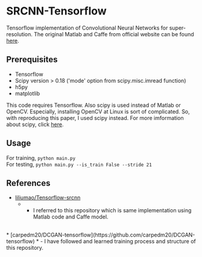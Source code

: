 # SRCNN-Tensorflow
Tensorflow implementation of Convolutional Neural Networks for super-resolution. The original Matlab and Caffe from official website can be found [here](http://mmlab.ie.cuhk.edu.hk/projects/SRCNN.html).

## Prerequisites
 * Tensorflow
 * Scipy version > 0.18 ('mode' option from scipy.misc.imread function)
 * h5py
 * matplotlib

This code requires Tensorflow. Also scipy is used instead of Matlab or OpenCV. Especially, installing OpenCV at Linux is sort of complicated. So, with reproducing this paper, I used scipy instead. For more imformation about scipy, click [here](https://www.scipy.org/).

## Usage
For training, `python main.py`
<br>
For testing, `python main.py --is_train False --stride 21`

## References
* [liliumao/Tensorflow-srcnn](https://github.com/liliumao/Tensorflow-srcnn) 
  * - I referred to this repository which is same implementation using Matlab code and Caffe model.
<br>
* [carpedm20/DCGAN-tensorflow](https://github.com/carpedm20/DCGAN-tensorflow) 
  * - I have followed and learned training process and structure of this repository.

